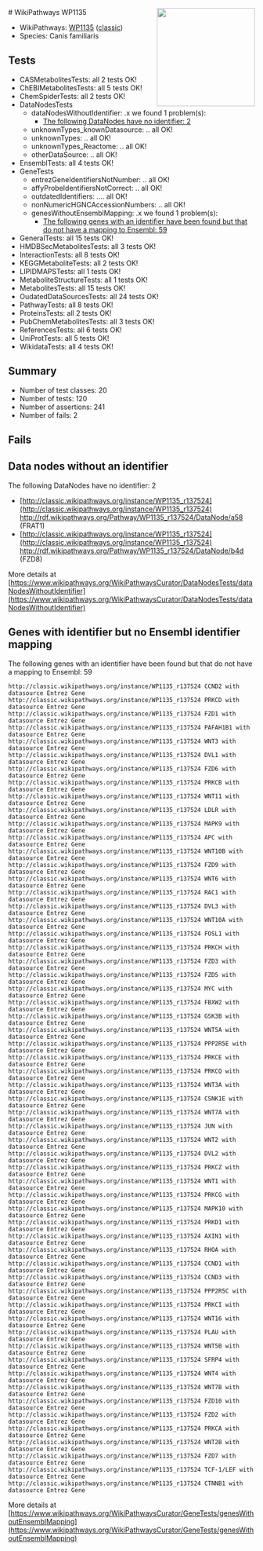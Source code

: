 <img style="float: right; width: 200px" src="https://upload.wikimedia.org/wikipedia/commons/thumb/8/83/Wplogo_with_text_500.png/640px-Wplogo_with_text_500.png" />
# WikiPathways WP1135

* WikiPathways: [WP1135](https://wikipathways.org/pathways/WP1135) ([classic](https://classic.wikipathways.org/instance/WP1135))
* Species: Canis familiaris
## Tests
* CASMetabolitesTests: all 2 tests OK!
* ChEBIMetabolitesTests: all 5 tests OK!
* ChemSpiderTests: all 2 tests OK!
* DataNodesTests
    * dataNodesWithoutIdentifier: .x we found 1 problem(s):
        * [The following DataNodes have no identifier: 2](#d2d32fa1)
    * unknownTypes_knownDatasource: .. all OK!
    * unknownTypes: .. all OK!
    * unknownTypes_Reactome: .. all OK!
    * otherDataSource: .. all OK!
* EnsemblTests: all 4 tests OK!
* GeneTests
    * entrezGeneIdentifiersNotNumber: .. all OK!
    * affyProbeIdentifiersNotCorrect: .. all OK!
    * outdatedIdentifiers: .... all OK!
    * nonNumericHGNCAccessionNumbers: .. all OK!
    * genesWithoutEnsemblMapping: .x we found 1 problem(s):
        * [The following genes with an identifier have been found but that do not have a mapping to Ensembl: 59](#c4e54392)
* GeneralTests: all 15 tests OK!
* HMDBSecMetabolitesTests: all 3 tests OK!
* InteractionTests: all 8 tests OK!
* KEGGMetaboliteTests: all 2 tests OK!
* LIPIDMAPSTests: all 1 tests OK!
* MetaboliteStructureTests: all 1 tests OK!
* MetabolitesTests: all 15 tests OK!
* OudatedDataSourcesTests: all 24 tests OK!
* PathwayTests: all 8 tests OK!
* ProteinsTests: all 2 tests OK!
* PubChemMetabolitesTests: all 3 tests OK!
* ReferencesTests: all 6 tests OK!
* UniProtTests: all 5 tests OK!
* WikidataTests: all 4 tests OK!


## Summary

* Number of test classes: 20
* Number of tests: 120
* Number of assertions: 241
* Number of fails: 2

## Fails

<a name="d2d32fa1" />

## Data nodes without an identifier

The following DataNodes have no identifier: 2

* [http://classic.wikipathways.org/instance/WP1135_r137524](http://classic.wikipathways.org/instance/WP1135_r137524) http://rdf.wikipathways.org/Pathway/WP1135_r137524/DataNode/a58 (FRAT1)
* [http://classic.wikipathways.org/instance/WP1135_r137524](http://classic.wikipathways.org/instance/WP1135_r137524) http://rdf.wikipathways.org/Pathway/WP1135_r137524/DataNode/b4d (FZD8)


More details at [https://www.wikipathways.org/WikiPathwaysCurator/DataNodesTests/dataNodesWithoutIdentifier](https://www.wikipathways.org/WikiPathwaysCurator/DataNodesTests/dataNodesWithoutIdentifier)

<a name="c4e54392" />

## Genes with identifier but no Ensembl identifier mapping

The following genes with an identifier have been found but that do not have a mapping to Ensembl: 59
```
http://classic.wikipathways.org/instance/WP1135_r137524 CCND2 with datasource Entrez Gene
http://classic.wikipathways.org/instance/WP1135_r137524 PRKCD with datasource Entrez Gene
http://classic.wikipathways.org/instance/WP1135_r137524 FZD1 with datasource Entrez Gene
http://classic.wikipathways.org/instance/WP1135_r137524 PAFAH1B1 with datasource Entrez Gene
http://classic.wikipathways.org/instance/WP1135_r137524 WNT3 with datasource Entrez Gene
http://classic.wikipathways.org/instance/WP1135_r137524 DVL1 with datasource Entrez Gene
http://classic.wikipathways.org/instance/WP1135_r137524 FZD6 with datasource Entrez Gene
http://classic.wikipathways.org/instance/WP1135_r137524 PRKCB with datasource Entrez Gene
http://classic.wikipathways.org/instance/WP1135_r137524 WNT11 with datasource Entrez Gene
http://classic.wikipathways.org/instance/WP1135_r137524 LDLR with datasource Entrez Gene
http://classic.wikipathways.org/instance/WP1135_r137524 MAPK9 with datasource Entrez Gene
http://classic.wikipathways.org/instance/WP1135_r137524 APC with datasource Entrez Gene
http://classic.wikipathways.org/instance/WP1135_r137524 WNT10B with datasource Entrez Gene
http://classic.wikipathways.org/instance/WP1135_r137524 FZD9 with datasource Entrez Gene
http://classic.wikipathways.org/instance/WP1135_r137524 WNT6 with datasource Entrez Gene
http://classic.wikipathways.org/instance/WP1135_r137524 RAC1 with datasource Entrez Gene
http://classic.wikipathways.org/instance/WP1135_r137524 DVL3 with datasource Entrez Gene
http://classic.wikipathways.org/instance/WP1135_r137524 WNT10A with datasource Entrez Gene
http://classic.wikipathways.org/instance/WP1135_r137524 FOSL1 with datasource Entrez Gene
http://classic.wikipathways.org/instance/WP1135_r137524 PRKCH with datasource Entrez Gene
http://classic.wikipathways.org/instance/WP1135_r137524 FZD3 with datasource Entrez Gene
http://classic.wikipathways.org/instance/WP1135_r137524 FZD5 with datasource Entrez Gene
http://classic.wikipathways.org/instance/WP1135_r137524 MYC with datasource Entrez Gene
http://classic.wikipathways.org/instance/WP1135_r137524 FBXW2 with datasource Entrez Gene
http://classic.wikipathways.org/instance/WP1135_r137524 GSK3B with datasource Entrez Gene
http://classic.wikipathways.org/instance/WP1135_r137524 WNT5A with datasource Entrez Gene
http://classic.wikipathways.org/instance/WP1135_r137524 PPP2R5E with datasource Entrez Gene
http://classic.wikipathways.org/instance/WP1135_r137524 PRKCE with datasource Entrez Gene
http://classic.wikipathways.org/instance/WP1135_r137524 PRKCQ with datasource Entrez Gene
http://classic.wikipathways.org/instance/WP1135_r137524 WNT3A with datasource Entrez Gene
http://classic.wikipathways.org/instance/WP1135_r137524 CSNK1E with datasource Entrez Gene
http://classic.wikipathways.org/instance/WP1135_r137524 WNT7A with datasource Entrez Gene
http://classic.wikipathways.org/instance/WP1135_r137524 JUN with datasource Entrez Gene
http://classic.wikipathways.org/instance/WP1135_r137524 WNT2 with datasource Entrez Gene
http://classic.wikipathways.org/instance/WP1135_r137524 DVL2 with datasource Entrez Gene
http://classic.wikipathways.org/instance/WP1135_r137524 PRKCZ with datasource Entrez Gene
http://classic.wikipathways.org/instance/WP1135_r137524 WNT1 with datasource Entrez Gene
http://classic.wikipathways.org/instance/WP1135_r137524 PRKCG with datasource Entrez Gene
http://classic.wikipathways.org/instance/WP1135_r137524 MAPK10 with datasource Entrez Gene
http://classic.wikipathways.org/instance/WP1135_r137524 PRKD1 with datasource Entrez Gene
http://classic.wikipathways.org/instance/WP1135_r137524 AXIN1 with datasource Entrez Gene
http://classic.wikipathways.org/instance/WP1135_r137524 RHOA with datasource Entrez Gene
http://classic.wikipathways.org/instance/WP1135_r137524 CCND1 with datasource Entrez Gene
http://classic.wikipathways.org/instance/WP1135_r137524 CCND3 with datasource Entrez Gene
http://classic.wikipathways.org/instance/WP1135_r137524 PPP2R5C with datasource Entrez Gene
http://classic.wikipathways.org/instance/WP1135_r137524 PRKCI with datasource Entrez Gene
http://classic.wikipathways.org/instance/WP1135_r137524 WNT16 with datasource Entrez Gene
http://classic.wikipathways.org/instance/WP1135_r137524 PLAU with datasource Entrez Gene
http://classic.wikipathways.org/instance/WP1135_r137524 WNT5B with datasource Entrez Gene
http://classic.wikipathways.org/instance/WP1135_r137524 SFRP4 with datasource Entrez Gene
http://classic.wikipathways.org/instance/WP1135_r137524 WNT4 with datasource Entrez Gene
http://classic.wikipathways.org/instance/WP1135_r137524 WNT7B with datasource Entrez Gene
http://classic.wikipathways.org/instance/WP1135_r137524 FZD10 with datasource Entrez Gene
http://classic.wikipathways.org/instance/WP1135_r137524 FZD2 with datasource Entrez Gene
http://classic.wikipathways.org/instance/WP1135_r137524 PRKCA with datasource Entrez Gene
http://classic.wikipathways.org/instance/WP1135_r137524 WNT2B with datasource Entrez Gene
http://classic.wikipathways.org/instance/WP1135_r137524 FZD7 with datasource Entrez Gene
http://classic.wikipathways.org/instance/WP1135_r137524 TCF-1/LEF with datasource Entrez Gene
http://classic.wikipathways.org/instance/WP1135_r137524 CTNNB1 with datasource Entrez Gene
```

More details at [https://www.wikipathways.org/WikiPathwaysCurator/GeneTests/genesWithoutEnsemblMapping](https://www.wikipathways.org/WikiPathwaysCurator/GeneTests/genesWithoutEnsemblMapping)


